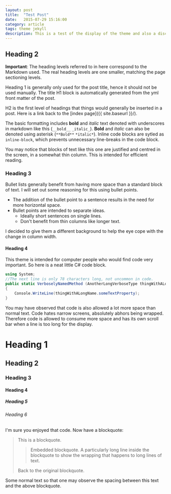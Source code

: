 ```yaml
---
layout: post
title:  "Test Post"
date:   2015-07-29 15:16:00
category: article
tags: theme jekyll
description: This is a test of the display of the theme and also a discussion of the design.
---
```


## Heading 2

__Important__: The heading levels referred to in here correspond to the Markdown used. 
The real heading levels are one smaller, matching the page sectioning levels.

Heading 1 is generally only used for the post title, hence it should not be used manually. 
The title H1 block is automatically generated from the yml front matter of the post.

H2 is the first level of headings that things would generally be inserted in a post. 
Here is a link back to the [index page]({{ site.baseurl }}/).

The basic formatting includes __bold__ and _italic_ text denoted with underscores in markdown like this (`__bold__` `_italic_`). **Bold** and *italic* can also be denoted using asterisk (`**Bold**` `*italic*`). Inline code blocks are sytled as `inline-block`, which prevents unnecessary line-breaks in the code block.

You may notice that blocks of text like this one are justified and centred in the screen, in a somewhat thin column. 
This is intended for efficient reading.

### Heading 3

Bullet lists generally benefit from having more space than a standard block of text.
I will set out some reasoning for this using bullet points.

 * The addition of the bullet point to a sentence results in the need for more horizontal space.
 * Bullet points are intended to separate ideas.
     - Ideally short sentences on single lines.
     - Don't benefit from thin columns like longer text.

I decided to give them a different background to help the eye cope with the change in column width.

#### Heading 4

This theme is intended for computer people who would find code very important. So here is a neat little C# code block.

``` csharp
using System;
//The next line is only 78 characters long, not uncommon in code.
public static VerboselyNamedMethod (AnotherLongVerboseType thingWithALongName)
{
    Console.WriteLine(thingWithALongName.someTextProperty);
}
```

You may have observed that code is also allowed a lot more space than normal text. 
Code hates narrow screens, absolutely abhors being wrapped. 
Therefore code is allowed to consume more space and has its own scroll bar when a line is too long for the display.

# Heading 1

## Heading 2

### Heading 3

#### Heading 4

##### Heading 5

###### Heading 6

I'm sure you enjoyed that code. Now have a blockquote:

> This is a blockquote.
>
> > Embedded blockquote. A particularly long line inside the blockquote to show the wrapping that happens to long lines of text.
> >
>
> Back to the original blockquote.

Some normal text so that one may observe the spacing between this text and the above blockquote.